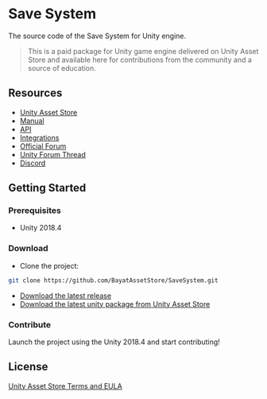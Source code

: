 # Save System

The source code of the Save System for Unity engine.

> This is a paid package for Unity game engine delivered on Unity Asset Store and available here for contributions from the community and a source of education.

## Resources

- [Unity Asset Store](https://assetstore.unity.com/packages/slug/108890)
- [Manual](https://docs.bayat.io/save-system/manual/)
- [API](https://docs.bayat.io/save-system/api/)
- [Integrations](https://docs.bayat.io/save-system/manual/integrations/)
- [Official Forum](https://forums.bayat.io/forums/forum/unity-assets/save-system/)
- [Unity Forum Thread](https://forum.unity.com/threads/bayat-save-system-an-ultimate-data-management-solution.817416/)
- [Discord](https://discord.com/invite/HWMqD7T)

## Getting Started

### Prerequisites

- Unity 2018.4

### Download

- Clone the project:

```bash
git clone https://github.com/BayatAssetStore/SaveSystem.git
```

- [Download the latest release](https://github.com/BayatAssetStore/save-system-unity/releases/latest)
- [Download the latest unity package from Unity Asset Store](https://assetstore.unity.com/packages/slug/108890)

### Contribute

Launch the project using the Unity 2018.4 and start contributing!

## License

[Unity Asset Store Terms and EULA](https://unity3d.com/legal/as_terms)
